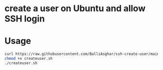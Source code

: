 # create a user on Ubuntu and allow SSH login

# Usage

```bash
curl https://raw.githubusercontent.com/BalliAsghar/ssh-create-user/main/createuser.sh > createuser.sh
chmod +x createuser.sh
./createuser.sh
```
